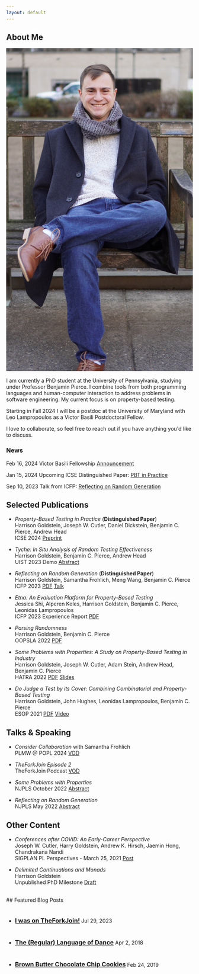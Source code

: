 ```yaml
---
layout: default
---
```


## About Me

<div class="about-me">
<img class="profile-picture" src="img/park-bench.jpeg">
<!-- <p>
My love for learning underpins almost everything that I do; I take every chance I get to learn and
to grow.
</p> -->

<p>
I am currently a PhD student at the University of Pennsylvania, studying under Professor Benjamin
Pierce. I combine tools from both programming languages and human-computer interaction to address
problems in software engineering.  My current focus is on property-based testing.
</p>

<p>
Starting in Fall 2024 I will be a postdoc at the University of Maryland with Leo Lampropoulos as a
Victor Basili Postdoctoral Fellow.
</p>

<p>
I love to collaborate, so feel free to reach out if you have anything you'd like to discuss.
</p>

<h3>News</h3>
<p>
<span class="highlight">Feb 16, 2024</span> Victor Basili Fellowship <a href="{% post_url 2024-02-18-victor-basili %}">Announcement</a>
</p>

<p>
<span class="highlight">Jan 15, 2024</span> Upcoming ICSE Distinguished Paper: <a class="post-link" href="papers/icse24-pbt-in-practice.pdf">PBT in Practice</a>
</p>

<p>
<span class="highlight">Sep 10, 2023</span> Talk from ICFP: <a class="post-link" href="https://www.youtube.com/live/ZQ_U-LANbc4?si=nJWlcufGBYnzcF3-&t=1316">Reflecting on Random Generation</a>
</p>

<div style="clear: right;"></div>
</div>

## Selected Publications

- <i>Property-Based Testing in Practice</i> (<strong>Distinguished Paper</strong>)<br/>
Harrison Goldstein, Joseph W. Cutler, Daniel Dickstein, Benjamin C. Pierce, Andrew Head<br>
ICSE 2024 [Preprint](papers/icse24-pbt-in-practice.pdf)

- <i>Tyche: In Situ Analysis of Random Testing Effectiveness</i><br/>
Harrison Goldstein, Benjamin C. Pierce, Andrew Head<br>
UIST 2023 Demo [Abstract](papers/uist23.pdf)

- <i>Reflecting on Random Generation</i> (<strong>Distinguished Paper</strong>)<br/>
Harrison Goldstein, Samantha Frohlich, Meng Wang, Benjamin C. Pierce<br>
ICFP 2023 [PDF](papers/icfp23-reflective.pdf) [Talk](https://www.youtube.com/live/ZQ_U-LANbc4?si=nJWlcufGBYnzcF3-&t=1316)

- <i>Etna: An Evaluation Platform for Property-Based Testing</i><br/>
Jessica Shi, Alperen Keles, Harrison Goldstein, Benjamin C. Pierce, Leonidas Lampropoulos<br>
ICFP 2023 Experience Report [PDF](papers/icfp23-etna.pdf)

- <i>Parsing Randomness</i><br/>
Harrison Goldstein, Benjamin C. Pierce<br>
OOPSLA 2022 [PDF](papers/oopsla22.pdf)

- <i>Some Problems with Properties: A Study on Property-Based Testing in Industry</i><br/>
Harrison Goldstein, Joseph W. Cutler, Adam Stein, Andrew Head, Benjamin C. Pierce<br>
HATRA 2022 [PDF](papers/hatra2022.pdf) [Slides](slides/hatra2022.pptx)

- <i>Do Judge a Test by its Cover: Combining Combinatorial and Property-Based Testing</i><br>
Harrison Goldstein, John Hughes, Leonidas Lampropoulos, Benjamin C. Pierce<br>
ESOP 2021 [PDF](papers/quick-cover.pdf) [Video](https://youtu.be/VCCz1AL3Jkc)

## Talks & Speaking

- <i>Consider Collaboration</i> with Samantha Frohlich<br>
PLMW @ POPL 2024 [VOD](https://www.youtube.com/live/Yqvub1h-gZs?si=ZB08itCPJ-i9Fysx&t=23892)

- <i>TheForkJoin Episode 2</i><br>
TheForkJoin Podcast [VOD](https://youtu.be/tEXq-eSiFwk?si=0tmSmEp2oK5Ucv4n)

- <i>Some Problems with Properties</i><br>
NJPLS October 2022 [Abstract](http://njpls.org/oct22.html#goldstein)

- <i>Reflecting on Random Generation</i><br>
NJPLS May 2022 [Abstract](http://njpls.org/may22.html#goldstein)

## Other Content

- <i> Conferences after COVID: An Early-Career Perspective</i><br>
Joseph W. Cutler, Harry Goldstein, Andrew K. Hirsch, Jaemin Hong, Chandrakana Nandi<br>
SIGPLAN PL Perspectives - March 25, 2021 [Post](https://blog.sigplan.org/2021/03/25/conferences-after-covid-an-early-career-perspective/)

- <i>Delimited Continuations and Monads</i><br>
Harrison Goldstein<br>
Unpublished PhD Milestone [Draft](papers/drafts/wpe-ii.pdf)

<br>
## Featured Blog Posts
<ul>
    <li>
    <h3 style="display: inline-block;">
        <a class="post-link" href="{% post_url 2023-07-29-theforkjoin %}">
            I was on TheForkJoin!
        </a>
    </h3>
    <span class="post-meta">Jul 29, 2023</span>
    </li>
    <li>
    <h3 style="display: inline-block;">
        <a class="post-link" href="{% post_url 2018-04-02-language-of-dance %}">
            The (Regular) Language of Dance
        </a>
    </h3>
    <span class="post-meta">Apr 2, 2018</span>
    </li>
    <li>
    <h3 style="display: inline-block;">
        <a class="post-link" href="{% post_url 2019-02-24-chocolate-chip-cookies %}">
            Brown Butter Chocolate Chip Cookies
        </a>
    </h3>
    <span class="post-meta">Feb 24, 2019</span>
    </li>
</ul>
